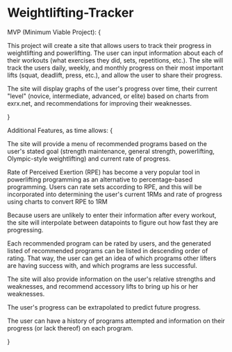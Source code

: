 # Weightlifting-Tracker

MVP (Minimum Viable Project): {

This project will create a site that allows users to track their progress in weightlifting and powerlifting. The user can input information about each of their workouts (what exercises they did, sets, repetitions, etc.). The site will track the users daily, weekly, and monthly progress on their most important lifts (squat, deadlift, press, etc.), and allow the user to share their progress.

The site will display graphs of the user's progress over time, their current "level" (novice, intermediate, advanced, or elite) based on charts from exrx.net, and recommendations for improving their weaknesses.

}

Additional Features, as time allows: {

The site will provide a menu of recommended programs based on the user's stated goal (strength maintenance, general strength, powerlifting, Olympic-style weightlifting) and current rate of progress.

Rate of Perceived Exertion (RPE) has become a very popular tool in powerlifting programming as an alternative to percentage-based programming. Users can rate sets according to RPE, and this will be incorporated into determining the user's current 1RMs and rate of progress using charts to convert RPE to 1RM

Because users are unlikely to enter their information after every workout, the site will interpolate between datapoints to figure out how fast they are progressing.

Each recommended program can be rated by users, and the generated listed of recommended programs can be listed in descending order of rating. That way, the user can get an idea of which programs other lifters are having success with, and which programs are less successful.

The site will also provide information on the user's relative strengths and weaknesses, and recommend accessory lifts to bring up his or her weaknesses.

The user's progress can be extrapolated to predict future progress.

The user can have a history of programs attempted and information on their progress (or lack thereof) on each program.

}